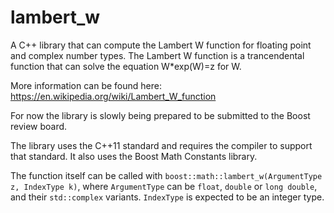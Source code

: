 # lambert_w
A C++ library that can compute the Lambert W function for floating point and complex number types.
The Lambert W function is a trancendental function that can solve the equation W*exp(W)=z for W.

More information can be found here:
https://en.wikipedia.org/wiki/Lambert_W_function

For now the library is slowly being prepared to be submitted to the Boost review board.

The library uses the C++11 standard and requires the compiler to support that standard.
It also uses the Boost Math Constants library.

The function itself can be called with `boost::math::lambert_w(ArgumentType z, IndexType k)`,
where `ArgumentType` can be `float`, `double` or `long double`, and their `std::complex` variants.
`IndexType` is expected to be an integer type.
